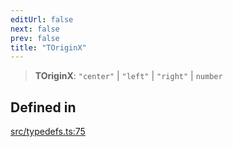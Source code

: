 ```yaml
---
editUrl: false
next: false
prev: false
title: "TOriginX"
---
```


> **TOriginX**: `"center"` \| `"left"` \| `"right"` \| `number`

## Defined in

[src/typedefs.ts:75](https://github.com/fabricjs/fabric.js/blob/c093e29e73123dafcfa091ff4d5e04e690bb796e/src/typedefs.ts#L75)
